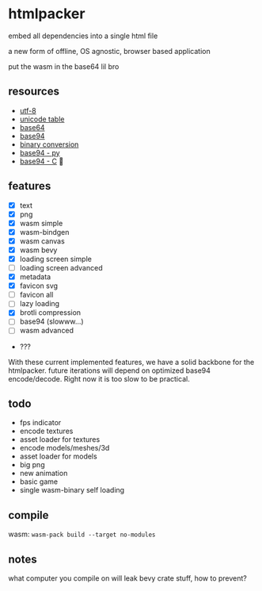 # htmlpacker
embed all dependencies into a single html file

a new form of offline, OS agnostic, browser based application

put the wasm in the base64 lil bro

## resources
- [utf-8](https://en.wikipedia.org/wiki/UTF-8)
- [unicode table](https://www.utf8-chartable.de/)
- [base64](https://en.wikipedia.org/wiki/Base64)
- [base94](https://vorakl.com/articles/base94/)
- [binary conversion](https://vorakl.com/articles/stream-encoding/)
- [base94 - py](https://github.com/vorakl/base94)
- [base94 - C](https://gist.github.com/iso2022jp/4054241) 👀


## features
- [x] text
- [x] png
- [x] wasm simple
- [x] wasm-bindgen
- [x] wasm canvas
- [x] wasm bevy
- [x] loading screen simple
- [ ] loading screen advanced
- [x] metadata
- [x] favicon svg
- [ ] favicon all
- [ ] lazy loading
- [x] brotli compression
- [ ] base94 (slowww...)
- [ ] wasm advanced
- ???

With these current implemented features, we have a solid backbone for the htmlpacker. future iterations will depend on optimized base94 encode/decode. Right now it is too slow to be practical.

## todo
- fps indicator
- encode textures
- asset loader for textures
- encode models/meshes/3d
- asset loader for models
- big png
- new animation
- basic game
- single wasm-binary self loading

## compile
wasm: `wasm-pack build --target no-modules`

## notes
what computer you compile on will leak bevy crate stuff, how to prevent?
